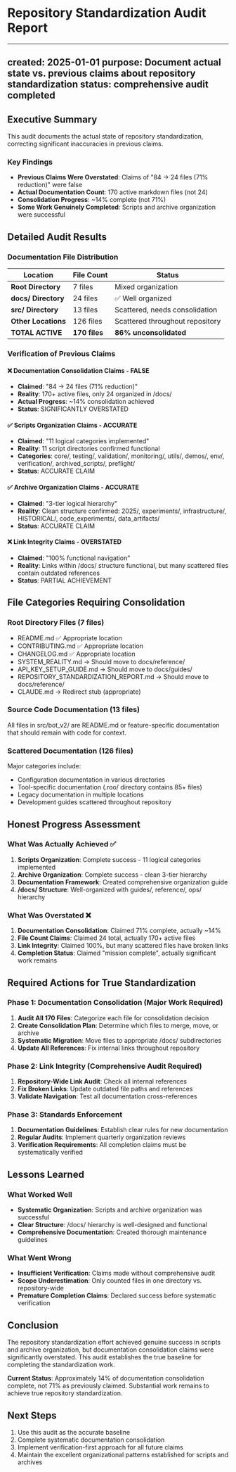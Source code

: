 # Repository Standardization Audit Report

---
created: 2025-01-01
purpose: Document actual state vs. previous claims about repository standardization
status: comprehensive audit completed
---

## Executive Summary

This audit documents the actual state of repository standardization, correcting significant inaccuracies in previous claims.

### Key Findings

- **Previous Claims Were Overstated**: Claims of "84 → 24 files (71% reduction)" were false
- **Actual Documentation Count**: 170 active markdown files (not 24)
- **Consolidation Progress**: ~14% complete (not 71%)
- **Some Work Genuinely Completed**: Scripts and archive organization were successful

## Detailed Audit Results

### Documentation File Distribution

| **Location** | **File Count** | **Status** |
|--------------|----------------|------------|
| **Root Directory** | 7 files | Mixed organization |
| **docs/ Directory** | 24 files | ✅ Well organized |
| **src/ Directory** | 13 files | Scattered, needs consolidation |
| **Other Locations** | 126 files | Scattered throughout repository |
| **TOTAL ACTIVE** | **170 files** | **86% unconsolidated** |

### Verification of Previous Claims

#### ❌ Documentation Consolidation Claims - FALSE
- **Claimed**: "84 → 24 files (71% reduction)"
- **Reality**: 170+ active files, only 24 organized in /docs/
- **Actual Progress**: ~14% consolidation achieved
- **Status**: SIGNIFICANTLY OVERSTATED

#### ✅ Scripts Organization Claims - ACCURATE
- **Claimed**: "11 logical categories implemented"
- **Reality**: 11 script directories confirmed functional
- **Categories**: core/, testing/, validation/, monitoring/, utils/, demos/, env/, verification/, archived_scripts/, preflight/
- **Status**: ACCURATE CLAIM

#### ✅ Archive Organization Claims - ACCURATE  
- **Claimed**: "3-tier logical hierarchy"
- **Reality**: Clean structure confirmed: 2025/, experiments/, infrastructure/, HISTORICAL/, code_experiments/, data_artifacts/
- **Status**: ACCURATE CLAIM

#### ❌ Link Integrity Claims - OVERSTATED
- **Claimed**: "100% functional navigation"
- **Reality**: Links within /docs/ structure functional, but many scattered files contain outdated references
- **Status**: PARTIAL ACHIEVEMENT

## File Categories Requiring Consolidation

### Root Directory Files (7 files)
- README.md ✅ Appropriate location
- CONTRIBUTING.md ✅ Appropriate location  
- CHANGELOG.md ✅ Appropriate location
- SYSTEM_REALITY.md → Should move to docs/reference/
- API_KEY_SETUP_GUIDE.md → Should move to docs/guides/
- REPOSITORY_STANDARDIZATION_REPORT.md → Should move to docs/reference/
- CLAUDE.md → Redirect stub (appropriate)

### Source Code Documentation (13 files)
All files in src/bot_v2/ are README.md or feature-specific documentation that should remain with code for context.

### Scattered Documentation (126 files)
Major categories include:
- Configuration documentation in various directories
- Tool-specific documentation (.roo/ directory contains 85+ files)
- Legacy documentation in multiple locations
- Development guides scattered throughout repository

## Honest Progress Assessment

### What Was Actually Achieved ✅
1. **Scripts Organization**: Complete success - 11 logical categories implemented
2. **Archive Organization**: Complete success - clean 3-tier hierarchy
3. **Documentation Framework**: Created comprehensive organization guide
4. **/docs/ Structure**: Well-organized with guides/, reference/, ops/ hierarchy

### What Was Overstated ❌
1. **Documentation Consolidation**: Claimed 71% complete, actually ~14%
2. **File Count Claims**: Claimed 24 total, actually 170+ active files
3. **Link Integrity**: Claimed 100%, but many scattered files have broken links
4. **Completion Status**: Claimed "mission complete", actually significant work remains

## Required Actions for True Standardization

### Phase 1: Documentation Consolidation (Major Work Required)
1. **Audit All 170 Files**: Categorize each file for consolidation decision
2. **Create Consolidation Plan**: Determine which files to merge, move, or archive
3. **Systematic Migration**: Move files to appropriate /docs/ subdirectories
4. **Update All References**: Fix internal links throughout repository

### Phase 2: Link Integrity (Comprehensive Audit Required)  
1. **Repository-Wide Link Audit**: Check all internal references
2. **Fix Broken Links**: Update outdated file paths and references
3. **Validate Navigation**: Test all documentation cross-references

### Phase 3: Standards Enforcement
1. **Documentation Guidelines**: Establish clear rules for new documentation
2. **Regular Audits**: Implement quarterly organization reviews
3. **Verification Requirements**: All completion claims must be systematically verified

## Lessons Learned

### What Worked Well
- **Systematic Organization**: Scripts and archive organization was successful
- **Clear Structure**: /docs/ hierarchy is well-designed and functional
- **Comprehensive Documentation**: Created thorough maintenance guidelines

### What Went Wrong
- **Insufficient Verification**: Claims made without comprehensive audit
- **Scope Underestimation**: Only counted files in one directory vs. repository-wide
- **Premature Completion Claims**: Declared success before systematic verification

## Conclusion

The repository standardization effort achieved genuine success in scripts and archive organization, but documentation consolidation claims were significantly overstated. This audit establishes the true baseline for completing the standardization work.

**Current Status**: Approximately 14% of documentation consolidation complete, not 71% as previously claimed. Substantial work remains to achieve true repository standardization.

## Next Steps

1. Use this audit as the accurate baseline
2. Complete systematic documentation consolidation  
3. Implement verification-first approach for all future claims
4. Maintain the excellent organizational patterns established for scripts and archives